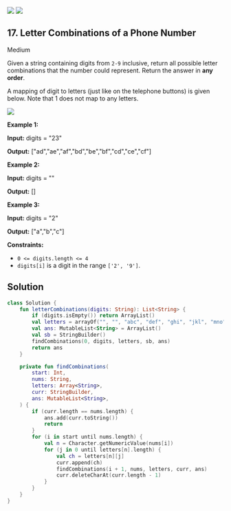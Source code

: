 [![](https://img.shields.io/github/stars/javadev/LeetCode-in-Kotlin?label=Stars&style=flat-square)](https://github.com/javadev/LeetCode-in-Kotlin)
[![](https://img.shields.io/github/forks/javadev/LeetCode-in-Kotlin?label=Fork%20me%20on%20GitHub%20&style=flat-square)](https://github.com/javadev/LeetCode-in-Kotlin/fork)

## 17\. Letter Combinations of a Phone Number

Medium

Given a string containing digits from `2-9` inclusive, return all possible letter combinations that the number could represent. Return the answer in **any order**.

A mapping of digit to letters (just like on the telephone buttons) is given below. Note that 1 does not map to any letters.

![](https://upload.wikimedia.org/wikipedia/commons/thumb/7/73/Telephone-keypad2.svg/200px-Telephone-keypad2.svg.png)

**Example 1:**

**Input:** digits = "23"

**Output:** ["ad","ae","af","bd","be","bf","cd","ce","cf"]

**Example 2:**

**Input:** digits = ""

**Output:** []

**Example 3:**

**Input:** digits = "2"

**Output:** ["a","b","c"]

**Constraints:**

*   `0 <= digits.length <= 4`
*   `digits[i]` is a digit in the range `['2', '9']`.

## Solution

```kotlin
class Solution {
    fun letterCombinations(digits: String): List<String> {
        if (digits.isEmpty()) return ArrayList()
        val letters = arrayOf("", "", "abc", "def", "ghi", "jkl", "mno", "pqrs", "tuv", "wxyz")
        val ans: MutableList<String> = ArrayList()
        val sb = StringBuilder()
        findCombinations(0, digits, letters, sb, ans)
        return ans
    }

    private fun findCombinations(
        start: Int,
        nums: String,
        letters: Array<String>,
        curr: StringBuilder,
        ans: MutableList<String>,
    ) {
        if (curr.length == nums.length) {
            ans.add(curr.toString())
            return
        }
        for (i in start until nums.length) {
            val n = Character.getNumericValue(nums[i])
            for (j in 0 until letters[n].length) {
                val ch = letters[n][j]
                curr.append(ch)
                findCombinations(i + 1, nums, letters, curr, ans)
                curr.deleteCharAt(curr.length - 1)
            }
        }
    }
}
```
